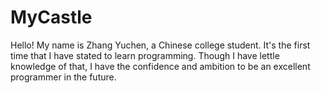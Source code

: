 # MyCastle

Hello! My name is Zhang Yuchen, a Chinese college student.
It's the first time that I have stated to learn programming.
Though I have lettle knowledge of that, I have the confidence and ambition to be an excellent programmer in the future.
